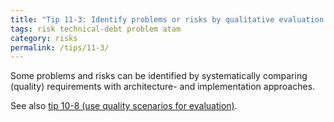 ```yaml
---
title: "Tip 11-3: Identify problems or risks by qualitative evaluation!"
tags: risk technical-debt problem atam
category: risks
permalink: /tips/11-3/
---
```

Some problems and risks can be identified by systematically comparing
(quality) requirements with architecture- and implementation approaches.

See also [tip 10-8 (use quality scenarios for evaluation)](/tips/10-8).

